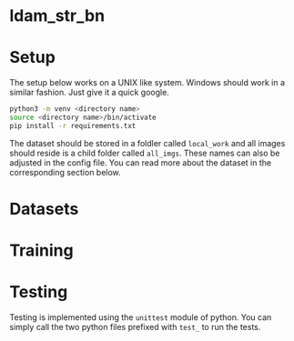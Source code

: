 # ldam_str_bn

# Setup
The setup below works on a UNIX like system. Windows should work in a similar fashion. Just give it a quick google.
```bash
python3 -m venv <directory name>
source <directory name>/bin/activate
pip install -r requirements.txt
```
The dataset should be stored in a foldler called `local_work` and all images should reside is a child folder called `all_imgs`. These names can also be adjusted in the config file. You can read more about the dataset in the corresponding section below.

# Datasets

# Training

# Testing
Testing is implemented using the `unittest` module of python. You can simply call the two python files prefixed with `test_` to run the tests.

